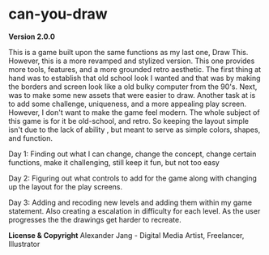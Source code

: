 # can-you-draw

**Version 2.0.0**

This is a game built upon the same functions as my last one, Draw This. However, this is a more revamped
and stylized version. This one provides more tools, features, and a more grounded retro aesthetic. The first thing at hand was to establish
that old school look I wanted and that was by making the borders and screen look like a old bulky computer from the 90's. Next, was to make some new
assets that were easier to draw. Another task at is to add some challenge, uniqueness, and a more appealing play screen. However, I don't want
to make the game feel modern. The whole subject of this game is for it be old-school, and retro. So keeping the layout simple isn't due to the lack of ability
, but meant to serve as simple colors, shapes, and function.


Day 1:
 Finding out what I can change, change the concept, change certain functions,
 make it challenging, still keep it fun, but not too easy

Day 2: Figuring out what controls to add for the game along with changing up the
layout for the play screens.

Day 3: Adding and recoding new levels and adding them within my game statement.
Also creating a escalation in difficulty for each level. As the user progresses the
the drawings get harder to recreate.









**License & Copyright**
Alexander Jang - Digital Media Artist, Freelancer, Illustrator
